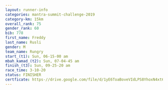 ```yaml
---
layout: runner-info 
categories: mantra-summit-challenge-2019 
category-km: 15km 
overall_rank: 75
gender_rank: 60
bib: 778
first_name: Freddy
last_name: Rusli
gender: M
team_name: Rungry
start_(t1): Sun, 06-15-00 am
mbah_kamad_(t2): Sun, 07-04-45 am
finish_(t3): Sun, 09-25-20 am
race_time: 3-10-20
status: FINISHER
certficate: https-//drive.google.com/file/d/1yE6ToaBoveVIdLPS8YhoxN4xt6148Xna/view?usp=sharing
---
```

